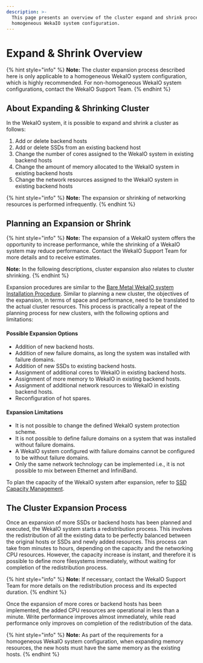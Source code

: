 ```yaml
---
description: >-
  This page presents an overview of the cluster expand and shrink process in a
  homogeneous WekaIO system configuration.
---
```


# Expand & Shrink Overview

{% hint style="info" %}
**Note:** The cluster expansion process described here is only applicable to a homogeneous WekaIO system configuration, which is highly recommended. For non-homogeneous WekaIO system configurations, contact the WekaIO Support Team.
{% endhint %}

## About Expanding & Shrinking Cluster

In the WekaIO system, it is possible to expand and shrink a cluster as follows:

1. Add or delete backend hosts
2. Add or delete SSDs from an existing backend host
3. Change the number of cores assigned to the WekaIO system in existing backend hosts
4. Change the amount of memory allocated to the WekaIO system in existing backend hosts
5. Change the network resources assigned to the WekaIO system in existing backend hosts

{% hint style="info" %}
**Note:** The expansion or shrinking of networking resources is performed infrequently.
{% endhint %}

## Planning an Expansion or Shrink

{% hint style="info" %}
**Note:** The expansion of a WekaIO system offers the opportunity to increase performance, while the shrinking of a WekaIO system may reduce performance. Contact the WekaIO Support Team for more details and to receive estimates.

**Note:** In the following descriptions, cluster expansion also relates to cluster shrinking.
{% endhint %}

Expansion procedures are similar to the [Bare Metal WekaIO system Installation Procedure](../../install/bare-metal/). Similar to planning a new cluster, the objectives of the expansion, in terms of space and performance, need to be translated to the actual cluster resources. This process is practically a repeat of the planning process for new clusters, with the following options and limitations:

#### Possible Expansion Options

* Addition of new backend hosts.
* Addition of new failure domains, as long the system was installed with failure domains.
* Addition of new SSDs to existing backend hosts.
* Assignment of additional cores to WekaIO in existing backend hosts.
* Assignment of more memory to WekaIO in existing backend hosts.
* Assignment of additional network resources to WekaIO in existing backend hosts.
* Reconfiguration of hot spares.

#### Expansion Limitations

* It is not possible to change the defined WekaIO system protection scheme.
* It is not possible to define failure domains on a system that was installed without failure domains.
* A WekaIO system configured with failure domains cannot be configured to be without failure domains.
* Only the same network technology can be implemented i.e., it is not possible to mix between Ethernet and InfiniBand.

To plan the capacity of the WekaIO system after expansion, refer to [SSD Capacity Management](../../overview/ssd-capacity-management.md).

## The Cluster Expansion Process

Once an expansion of more SSDs or backend hosts has been planned and executed, the WekaIO system starts a redistribution process. This involves the redistribution of all the existing data to be perfectly balanced between the original hosts or SSDs and newly added resources. This process can take from minutes to hours, depending on the capacity and the networking CPU resources. However, the capacity increase is instant, and therefore it is possible to define more filesystems immediately, without waiting for completion of the redistribution process.

{% hint style="info" %}
**Note:** If necessary, contact the WekaIO Support Team for more details on the redistribution process and its expected duration.
{% endhint %}

Once the expansion of more cores or backend hosts has been implemented, the added CPU resources are operational in less than a minute. Write performance improves almost immediately, while read performance only improves on completion of the redistribution of the data.

{% hint style="info" %}
**Note:** As part of the requirements for a homogeneous WekaIO system configuration, when expanding memory resources, the new hosts must have the same memory as the existing hosts.
{% endhint %}

